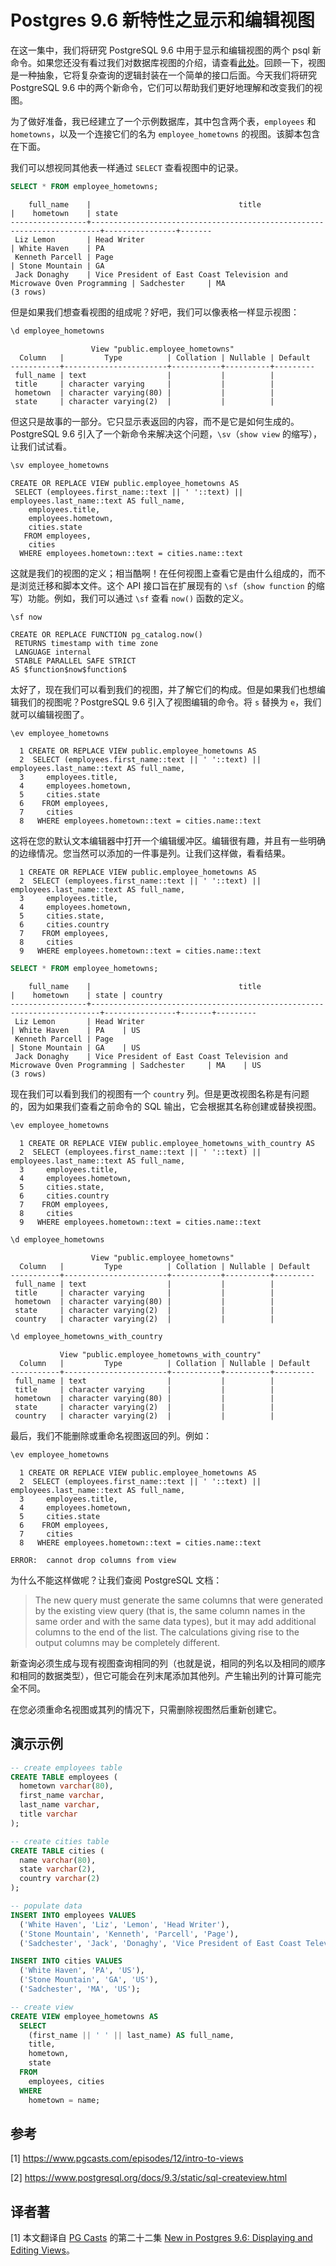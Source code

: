 # Postgres 9.6 新特性之显示和编辑视图

在这一集中，我们将研究 PostgreSQL 9.6 中用于显示和编辑视图的两个 psql 新命令。如果您还没有看过我们对数据库视图的介绍，请查看[此处](12-intro-to-views.md)。回顾一下，视图是一种抽象，它将复杂查询的逻辑封装在一个简单的接口后面。今天我们将研究 PostgreSQL 9.6 中的两个新命令，它们可以帮助我们更好地理解和改变我们的视图。

为了做好准备，我已经建立了一个示例数据库，其中包含两个表，`employees` 和 `hometowns`，以及一个连接它们的名为 `employee_hometowns` 的视图。该脚本包含在下面。

我们可以想视同其他表一样通过 `SELECT` 查看视图中的记录。

```sql
SELECT * FROM employee_hometowns;
```
```
    full_name    |                                 title                                  |    hometown    | state
-----------------+------------------------------------------------------------------------+----------------+-------
 Liz Lemon       | Head Writer                                                            | White Haven    | PA
 Kenneth Parcell | Page                                                                   | Stone Mountain | GA
 Jack Donaghy    | Vice President of East Coast Television and Microwave Oven Programming | Sadchester     | MA
(3 rows)
```

但是如果我们想查看视图的组成呢？好吧，我们可以像表格一样显示视图：

```sql
\d employee_hometowns
```
```
                  View "public.employee_hometowns"
  Column   |         Type          | Collation | Nullable | Default
-----------+-----------------------+-----------+----------+---------
 full_name | text                  |           |          |
 title     | character varying     |           |          |
 hometown  | character varying(80) |           |          |
 state     | character varying(2)  |           |          |
```

但这只是故事的一部分。它只显示表返回的内容，而不是它是如何生成的。PostgreSQL 9.6 引入了一个新命令来解决这个问题，`\sv`（`show view` 的缩写），让我们试试看。

```sql
\sv employee_hometowns
```
```
CREATE OR REPLACE VIEW public.employee_hometowns AS
 SELECT (employees.first_name::text || ' '::text) || employees.last_name::text AS full_name,
    employees.title,
    employees.hometown,
    cities.state
   FROM employees,
    cities
  WHERE employees.hometown::text = cities.name::text
```

这就是我们的视图的定义；相当酷啊！在任何视图上查看它是由什么组成的，而不是浏览迁移和脚本文件。这个 API 接口旨在扩展现有的 `\sf`（`show function` 的缩写）功能。例如，我们可以通过 `\sf` 查看 `now()` 函数的定义。

```sql
\sf now
```
```
CREATE OR REPLACE FUNCTION pg_catalog.now()
 RETURNS timestamp with time zone
 LANGUAGE internal
 STABLE PARALLEL SAFE STRICT
AS $function$now$function$
```

太好了，现在我们可以看到我们的视图，并了解它们的构成。但是如果我们也想编辑我们的视图呢？PostgreSQL 9.6 引入了视图编辑的命令。将 `s` 替换为 `e`，我们就可以编辑视图了。

```
\ev employee_hometowns
```
```
  1 CREATE OR REPLACE VIEW public.employee_hometowns AS
  2  SELECT (employees.first_name::text || ' '::text) || employees.last_name::text AS full_name,
  3     employees.title,
  4     employees.hometown,
  5     cities.state
  6    FROM employees,
  7     cities
  8   WHERE employees.hometown::text = cities.name::text
```

这将在您的默认文本编辑器中打开一个编辑缓冲区。编辑很有趣，并且有一些明确的边缘情况。您当然可以添加的一件事是列。让我们这样做，看看结果。

```
  1 CREATE OR REPLACE VIEW public.employee_hometowns AS
  2  SELECT (employees.first_name::text || ' '::text) || employees.last_name::text AS full_name,
  3     employees.title,
  4     employees.hometown,
  5     cities.state,
  6     cities.country
  7    FROM employees,
  8     cities
  9   WHERE employees.hometown::text = cities.name::text
```
```sql
SELECT * FROM employee_hometowns;
```
```
    full_name    |                                 title                                  |    hometown    | state | country
-----------------+------------------------------------------------------------------------+----------------+-------+---------
 Liz Lemon       | Head Writer                                                            | White Haven    | PA    | US
 Kenneth Parcell | Page                                                                   | Stone Mountain | GA    | US
 Jack Donaghy    | Vice President of East Coast Television and Microwave Oven Programming | Sadchester     | MA    | US
(3 rows)
```

现在我们可以看到我们的视图有一个 `country` 列。但是更改视图名称是有问题的，因为如果我们查看之前命令的 SQL 输出，它会根据其名称创建或替换视图。

```sql
\ev employee_hometowns
```
```
  1 CREATE OR REPLACE VIEW public.employee_hometowns_with_country AS
  2  SELECT (employees.first_name::text || ' '::text) || employees.last_name::text AS full_name,
  3     employees.title,
  4     employees.hometown,
  5     cities.state,
  6     cities.country
  7    FROM employees,
  8     cities
  9   WHERE employees.hometown::text = cities.name::text
```

```sql
\d employee_hometowns
```
```
                  View "public.employee_hometowns"
  Column   |         Type          | Collation | Nullable | Default
-----------+-----------------------+-----------+----------+---------
 full_name | text                  |           |          |
 title     | character varying     |           |          |
 hometown  | character varying(80) |           |          |
 state     | character varying(2)  |           |          |
 country   | character varying(2)  |           |          |
```
```sql
\d employee_hometowns_with_country
```
```
           View "public.employee_hometowns_with_country"
  Column   |         Type          | Collation | Nullable | Default
-----------+-----------------------+-----------+----------+---------
 full_name | text                  |           |          |
 title     | character varying     |           |          |
 hometown  | character varying(80) |           |          |
 state     | character varying(2)  |           |          |
 country   | character varying(2)  |           |          |
```

最后，我们不能删除或重命名视图返回的列。例如：

```sql
\ev employee_hometowns
```
```
  1 CREATE OR REPLACE VIEW public.employee_hometowns AS
  2  SELECT (employees.first_name::text || ' '::text) || employees.last_name::text AS full_name,
  3     employees.title,
  4     employees.hometown,
  5     cities.state
  6    FROM employees,
  7     cities
  8   WHERE employees.hometown::text = cities.name::text
```
```
ERROR:  cannot drop columns from view
```

为什么不能这样做呢？让我们查阅 PostgreSQL 文档：

> The new query must generate the same columns that were generated by the existing view query (that is, the same column names in the same order and with the same data types), but it may add additional columns to the end of the list. The calculations giving rise to the output columns may be completely different.

新查询必须生成与现有视图查询相同的列（也就是说，相同的列名以及相同的顺序和相同的数据类型），但它可能会在列末尾添加其他列。产生输出列的计算可能完全不同。

在您必须重命名视图或其列的情况下，只需删除视图然后重新创建它。

## 演示示例

```sql
-- create employees table
CREATE TABLE employees (
  hometown varchar(80),
  first_name varchar,
  last_name varchar,
  title varchar
);

-- create cities table
CREATE TABLE cities (
  name varchar(80),
  state varchar(2),
  country varchar(2)
);

-- populate data
INSERT INTO employees VALUES
  ('White Haven', 'Liz', 'Lemon', 'Head Writer'),
  ('Stone Mountain', 'Kenneth', 'Parcell', 'Page'),
  ('Sadchester', 'Jack', 'Donaghy', 'Vice President of East Coast Television and Microwave Oven Programming');

INSERT INTO cities VALUES
  ('White Haven', 'PA', 'US'),
  ('Stone Mountain', 'GA', 'US'),
  ('Sadchester', 'MA', 'US');

-- create view
CREATE VIEW employee_hometowns AS
  SELECT
    (first_name || ' ' || last_name) AS full_name,
    title,
    hometown,
    state
  FROM
    employees, cities
  WHERE
    hometown = name;
```

## 参考

[1] https://www.pgcasts.com/episodes/12/intro-to-views

[2] https://www.postgresql.org/docs/9.3/static/sql-createview.html

## 译者著

[1] 本文翻译自 [PG Casts](https://www.pgcasts.com/) 的第二十二集 [New in Postgres 9.6: Displaying and Editing Views](https://www.pgcasts.com/episodes/new-in-postgres-9-6-displaying-and-editing-views)。

